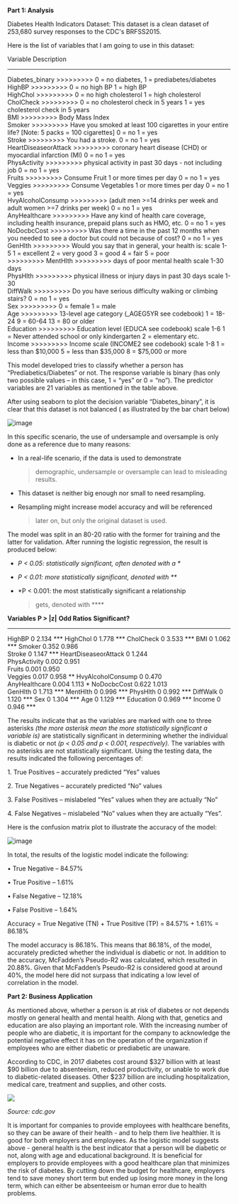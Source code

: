 **Part 1: Analysis**

Diabetes Health Indicators Dataset: This dataset is a clean dataset of
253,680 survey responses to the CDC's BRFSS2015.

Here is the list of variables that I am going to use in this dataset:

  Variable               Description
  ---------------------- ---------------------------------------------------------------------------------------------------------------------
  Diabetes\_binary >>>>>>>>>       0 = no diabetes, 1 = prediabetes/diabetes<br>
  HighBP >>>>>>>>>                 0 = no high BP 1 = high BP<br>
  HighChol  >>>>>>>>>               0 = no high cholesterol 1 = high cholesterol<br>
  CholCheck >>>>>>>>>              0 = no cholesterol check in 5 years 1 = yes cholesterol check in 5 years<br>
  BMI >>>>>>>>>                    Body Mass Index<br>
  Smoker >>>>>>>>>                 Have you smoked at least 100 cigarettes in your entire life? \[Note: 5 packs = 100 cigarettes\] 0 = no 1 = yes<br> 
  Stroke >>>>>>>>>                 You had a stroke. 0 = no 1 = yes<br>
  HeartDiseaseorAttack >>>>>>>>>   coronary heart disease (CHD) or myocardial infarction (MI) 0 = no 1 = yes<br>
  PhysActivity >>>>>>>>>           physical activity in past 30 days - not including job 0 = no 1 = yes<br>
  Fruits >>>>>>>>>                 Consume Fruit 1 or more times per day 0 = no 1 = yes<br>
  Veggies >>>>>>>>>                Consume Vegetables 1 or more times per day 0 = no 1 = yes<br>
  HvyAlcoholConsump >>>>>>>>>      (adult men >=14 drinks per week and adult women >=7 drinks per week) 0 = no 1 = yes<br>
  AnyHealthcare >>>>>>>>>          Have any kind of health care coverage, including health insurance, prepaid plans such as HMO, etc. 0 = no 1 = yes<br>
  NoDocbcCost >>>>>>>>>            Was there a time in the past 12 months when you needed to see a doctor but could not because of cost? 0 = no 1 = yes<br>
  GenHlth >>>>>>>>>                Would you say that in general, your health is: scale 1-5 1 = excellent 2 = very good 3 = good 4 = fair 5 = poor<br> >>>>>>>>>
  MentHlth >>>>>>>>>               days of poor mental health scale 1-30 days<br>
  PhysHlth >>>>>>>>>               physical illness or injury days in past 30 days scale 1-30<br>
  DiffWalk >>>>>>>>>              Do you have serious difficulty walking or climbing stairs? 0 = no 1 = yes<br>
  Sex >>>>>>>>>                    0 = female 1 = male<br>
  Age >>>>>>>>>                    13-level age category (\_AGEG5YR see codebook) 1 = 18-24 9 = 60-64 13 = 80 or older<br>
  Education >>>>>>>>>              Education level (EDUCA see codebook) scale 1-6 1 = Never attended school or only kindergarten 2 = elementary etc.<br>
  Income >>>>>>>>>                 Income scale (INCOME2 see codebook) scale 1-8 1 = less than \$10,000 5 = less than \$35,000 8 = \$75,000 or more<br>

This model developed tries to classify whether a person has
“Prediabetics/Diabetes” or not. The response variable is binary (has
only two possible values – in this case, 1 = “yes” or 0 = “no”). The
predictor variables are 21 variables as mentioned in the table above.

After using seaborn to plot the decision variable “Diabetes\_binary”, it
is clear that this dataset is not balanced ( as illustrated by the bar
chart below)

![image](https://drive.google.com/uc?export=view&id=1YiNPT7qaYCQNxBHZlnldxu6mZWw5fm97)

In this specific scenario, the use of undersample and oversample is only
done as a reference due to many reasons:

-   In a real-life scenario, if the data is used to demonstrate
    > demographic, undersample or oversample can lead to
    > misleading results.

-   This dataset is neither big enough nor small to need resampling.

-   Resampling might increase model accuracy and will be referenced
    > later on, but only the original dataset is used.

The model was split in an 80-20 ratio with the former for training and
the latter for validation. After running the logistic regression, the
result is produced below:

-   *P &lt; 0.05: statistically significant, often denoted with a \**

-   *P &lt; 0.01: more statistically significant, denoted with \*\**

-   *P &lt; 0.001: the most statistically significant a relationship
    > gets, denoted with \*\*\**

  **Variables**          **P &gt; |z|**   **Odd Ratios**   **Significant?**
  ---------------------- ---------------- ---------------- ------------------
  HighBP                 0                2.134            \*\*\*
  HighChol               0                1.778            \*\*\*
  CholCheck              0                3.533            \*\*\*
  BMI                    0                1.062            \*\*\*
  Smoker                 0.352            0.986            
  Stroke                 0                1.147            \*\*\*
  HeartDiseaseorAttack   0                1.244            
  PhysActivity           0.002            0.951            
  Fruits                 0.001            0.950            
  Veggies                0.017            0.958            \*\*
  HvyAlcoholConsump      0                0.470            
  AnyHealthcare          0.004            1.113            \*
  NoDocbcCost            0.622            1.013            
  GenHlth                0                1.713            \*\*\*
  MentHlth               0                0.996            \*\*\*
  PhysHlth               0                0.992            \*\*\*
  DiffWalk               0                1.120            \*\*\*
  Sex                    0                1.304            \*\*\*
  Age                    0                1.129            \*\*\*
  Education              0                0.969            \*\*\*
  Income                 0                0.946            \*\*\*

The results indicate that as the variables are marked with one to three
asterisks *(the more asterisk mean the more statistically significant a
variable is)* are statistically significant in determining whether the
individual is diabetic or not *(p &lt; 0.05 and p &lt; 0.001,
respectively).* The variables with no asterisks are not statistically
significant. Using the testing data, the results indicated the following
percentages of:

1\. True Positives – accurately predicted “Yes” values

2\. True Negatives – accurately predicted “No” values

3\. False Positives – mislabeled “Yes” values when they are actually “No”

4\. False Negatives – mislabeled “No” values when they are actually
“Yes”.

Here is the confusion matrix plot to illustrate the accuracy of the
model:

![image](https://drive.google.com/uc?export=view&id=1-4HUQaHH0AXimeYjHEOWpRIvkLSwpzDw)

In total, the results of the logistic model indicate the following:

• True Negative – 84.57%

• True Positive – 1.61%

• False Negative – 12.18%

• False Positive – 1.64%

Accuracy = True Negative (TN) + True Positive (TP) = 84.57% + 1.61% =
86.18%

The model accuracy is 86.18%. This means that 86.18%, of the model,
accurately predicted whether the individual is diabetic or not. In
addition to the accuracy, McFadden’s Pseudo-R2 was calculated, which
resulted in 20.88%. Given that McFadden’s Pseudo-R2 is considered good
at around 40%, the model here did not surpass that indicating a low
level of correlation in the model.

**Part 2: Business Application**

As mentioned above, whether a person is at risk of diabetes or not
depends mostly on general health and mental health. Along with that,
genetics and education are also playing an important role. With the
increasing number of people who are diabetic, it is important for the
company to acknowledge the potential negative effect it has on the
operation of the organization if employees who are either diabetic or
prediabetic are unaware.

According to CDC, in 2017 diabetes cost around \$327 billion with at
least \$90 billion due to absenteeism, reduced productivity, or unable
to work due to diabetic-related diseases. Other \$237 billion are
including hospitalization, medical care, treatment and supplies, and
other costs.

![](https://drive.google.com/uc?export=view&id=132oGCCt-836M0u81FbqT5mY5QYQrdh3z)


*Source: cdc.gov*

It is important for companies to provide employees with healthcare
benefits, so they can be aware of their health - and to help them live
healthier. It is good for both employers and employees. As the logistic
model suggests above - general health is the best indicator that a
person will be diabetic or not, along with age and educational
background. It is beneficial for employers to provide employees with a
good healthcare plan that minimizes the risk of diabetes. By cutting
down the budget for healthcare, employers tend to save money short term
but ended up losing more money in the long term, which can either be
absenteeism or human error due to health problems.
